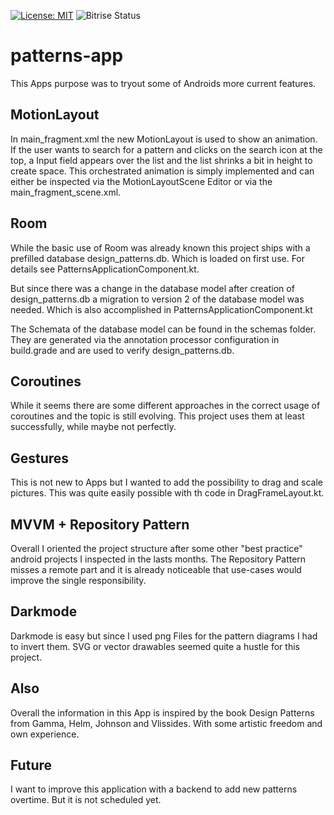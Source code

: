 [![License: MIT](https://img.shields.io/badge/License-MIT-yellow.svg)](https://opensource.org/licenses/MIT)
![Bitrise Status](https://app.bitrise.io/app/592faae9bcad9d95/status.svg?token=FX5OIlR9CjuhIMwWyyowmg)

# patterns-app

This Apps purpose was to tryout some of Androids more current features.

## MotionLayout
In main_fragment.xml the new MotionLayout is used to show an animation. If the user wants to search for a pattern and clicks on the search icon at the top,
a Input field appears over the list and the list shrinks a bit in height to create space.
This orchestrated animation is simply implemented and can either be inspected via the MotionLayoutScene Editor or via the main_fragment_scene.xml. 

## Room
While the basic use of Room was already known this project ships with a prefilled database design_patterns.db. Which is loaded on first use.
For details see PatternsApplicationComponent.kt.

But since there was a change in the database model after creation of design_patterns.db a migration to version 2 of the database model was needed.
Which is also accomplished in PatternsApplicationComponent.kt

The Schemata of the database model can be found in the schemas folder. They are generated via the annotation processor configuration in build.grade and are used to verify design_patterns.db.    

## Coroutines
While it seems there are some different approaches in the correct usage of coroutines and the topic is still evolving. This project uses them at least successfully, while maybe not perfectly.

## Gestures
This is not new to Apps but I wanted to add the possibility to drag and scale pictures. This was quite easily possible with th code in DragFrameLayout.kt. 

## MVVM + Repository Pattern
Overall I oriented the project structure after some other "best practice" android projects I inspected in the lasts months. The Repository Pattern misses a remote part and it is already noticeable that use-cases would improve the single responsibility. 

## Darkmode
Darkmode is easy but since I used png Files for the pattern diagrams I had to invert them. SVG or vector drawables seemed quite a hustle for this project.

## Also
Overall the information in this App is inspired by the book Design Patterns from Gamma, Helm, Johnson and Vlissides. With some artistic freedom and own experience.

## Future
I want to improve this application with a backend to add new patterns overtime. But it is not scheduled yet.  

